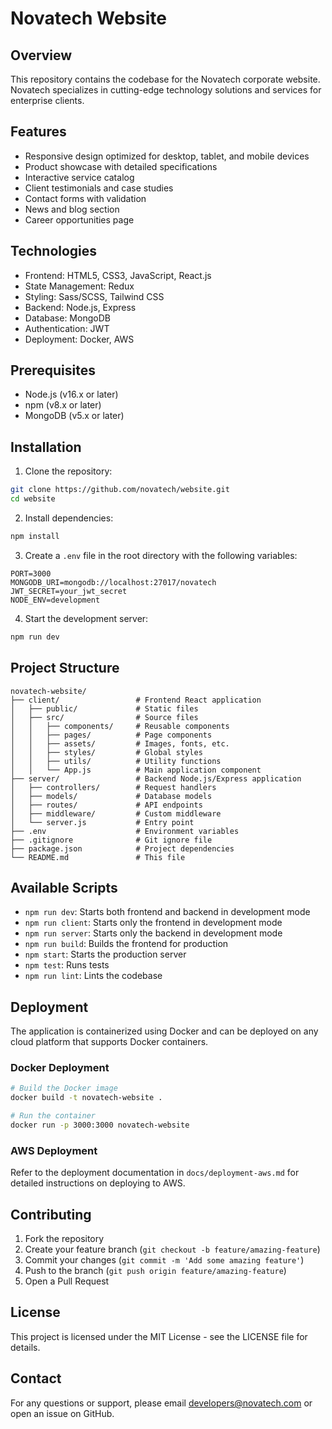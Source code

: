 # Novatech Website

## Overview
This repository contains the codebase for the Novatech corporate website. Novatech specializes in cutting-edge technology solutions and services for enterprise clients.

## Features
- Responsive design optimized for desktop, tablet, and mobile devices
- Product showcase with detailed specifications
- Interactive service catalog
- Client testimonials and case studies
- Contact forms with validation
- News and blog section
- Career opportunities page

## Technologies
- Frontend: HTML5, CSS3, JavaScript, React.js
- State Management: Redux
- Styling: Sass/SCSS, Tailwind CSS
- Backend: Node.js, Express
- Database: MongoDB
- Authentication: JWT
- Deployment: Docker, AWS

## Prerequisites
- Node.js (v16.x or later)
- npm (v8.x or later)
- MongoDB (v5.x or later)

## Installation

1. Clone the repository:
```bash
git clone https://github.com/novatech/website.git
cd website
```

2. Install dependencies:
```bash
npm install
```

3. Create a `.env` file in the root directory with the following variables:
```
PORT=3000
MONGODB_URI=mongodb://localhost:27017/novatech
JWT_SECRET=your_jwt_secret
NODE_ENV=development
```

4. Start the development server:
```bash
npm run dev
```

## Project Structure
```
novatech-website/
├── client/                 # Frontend React application
│   ├── public/             # Static files
│   ├── src/                # Source files
│   │   ├── components/     # Reusable components
│   │   ├── pages/          # Page components
│   │   ├── assets/         # Images, fonts, etc.
│   │   ├── styles/         # Global styles
│   │   ├── utils/          # Utility functions
│   │   └── App.js          # Main application component
├── server/                 # Backend Node.js/Express application
│   ├── controllers/        # Request handlers
│   ├── models/             # Database models
│   ├── routes/             # API endpoints
│   ├── middleware/         # Custom middleware
│   └── server.js           # Entry point
├── .env                    # Environment variables
├── .gitignore              # Git ignore file
├── package.json            # Project dependencies
└── README.md               # This file
```

## Available Scripts
- `npm run dev`: Starts both frontend and backend in development mode
- `npm run client`: Starts only the frontend in development mode
- `npm run server`: Starts only the backend in development mode
- `npm run build`: Builds the frontend for production
- `npm start`: Starts the production server
- `npm test`: Runs tests
- `npm run lint`: Lints the codebase

## Deployment
The application is containerized using Docker and can be deployed on any cloud platform that supports Docker containers.

### Docker Deployment
```bash
# Build the Docker image
docker build -t novatech-website .

# Run the container
docker run -p 3000:3000 novatech-website
```

### AWS Deployment
Refer to the deployment documentation in `docs/deployment-aws.md` for detailed instructions on deploying to AWS.

## Contributing
1. Fork the repository
2. Create your feature branch (`git checkout -b feature/amazing-feature`)
3. Commit your changes (`git commit -m 'Add some amazing feature'`)
4. Push to the branch (`git push origin feature/amazing-feature`)
5. Open a Pull Request

## License
This project is licensed under the MIT License - see the LICENSE file for details.

## Contact
For any questions or support, please email developers@novatech.com or open an issue on GitHub.
